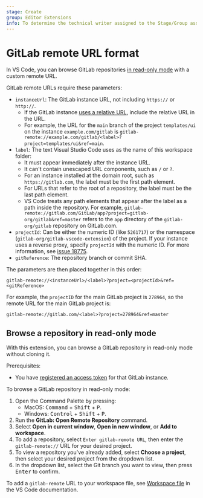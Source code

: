 ```yaml
---
stage: Create
group: Editor Extensions
info: To determine the technical writer assigned to the Stage/Group associated with this page, see https://about.gitlab.com/handbook/product/ux/technical-writing/#assignments
---
```


# GitLab remote URL format

In VS Code, you can browse GitLab repositories
[in read-only mode](https://gitlab.com/gitlab-org/gitlab-vscode-extension/-/blob/main/README.md#browse-a-repository-without-cloning)
with a custom remote URL.

GitLab remote URLs require these parameters:

- `instanceUrl`: The GitLab instance URL, not including `https://` or `http://`.
  - If the GitLab instance [uses a relative URL](../../install/relative_url.md), include the relative URL in the URL.
  - For example, the URL for the `main` branch of the project `templates/ui` on the instance `example.com/gitlab` is
    `gitlab-remote://example.com/gitlab/<label>?project=templates/ui&ref=main`.
- `label`: The text Visual Studio Code uses as the name of this workspace folder:
  - It must appear immediately after the instance URL.
  - It can't contain unescaped URL components, such as `/` or `?`.
  - For an instance installed at the domain root, such as `https://gitlab.com`, the label must be the first path element.
  - For URLs that refer to the root of a repository, the label must be the last path element.
  - VS Code treats any path elements that appear after the label as a path inside the repository. For example,
    `gitlab-remote://gitlab.com/GitLab/app?project=gitlab-org/gitlab&ref=master` refers to the `app` directory of
    the `gitlab-org/gitlab` repository on GitLab.com.
- `projectId`: Can be either the numeric ID (like `5261717`) or the namespace (`gitlab-org/gitlab-vscode-extension`) of the
  project. If your instance uses a reverse proxy, specify `projectId` with the numeric ID. For more information, see
  [issue 18775](https://gitlab.com/gitlab-org/gitlab/-/issues/18775).
- `gitReference`: The repository branch or commit SHA.

The parameters are then placed together in this order:

```plaintext
gitlab-remote://<instanceUrl>/<label>?project=<projectId>&ref=<gitReference>
```

For example, the `projectID` for the main GitLab project is `278964`, so the remote URL for the main GitLab project is:

```plaintext
gitlab-remote://gitlab.com/<label>?project=278964&ref=master
```

## Browse a repository in read-only mode

With this extension, you can browse a GitLab repository in read-only mode without cloning it.

Prerequisites:

- You have [registered an access token](https://gitlab.com/gitlab-org/gitlab-vscode-extension/#setup) for that GitLab instance.

To browse a GitLab repository in read-only mode:

1. Open the Command Palette by pressing:
   - MacOS: <kbd>Command</kbd> + <kbd>Shift</kbd> + <kbd>P</kbd>.
   - Windows: <kbd>Control</kbd> + <kbd>Shift</kbd> + <kbd>P</kbd>.
1. Run the **GitLab: Open Remote Repository** command.
1. Select **Open in current window**, **Open in new window**, or **Add to workspace**.
1. To add a repository, select `Enter gitlab-remote URL`, then enter the `gitlab-remote://` URL for your desired project.
1. To view a repository you've already added, select **Choose a project**, then select your desired project from the dropdown list.
1. In the dropdown list, select the Git branch you want to view, then press <kbd>Enter</kbd> to confirm.

To add a `gitlab-remote` URL to your workspace file, see
[Workspace file](https://code.visualstudio.com/docs/editor/multi-root-workspaces#_workspace-file) in the VS Code documentation.
